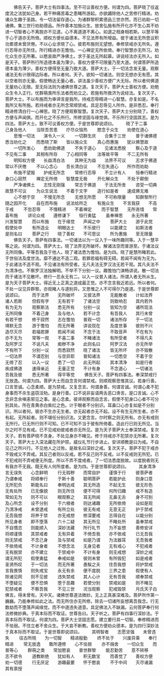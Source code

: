 <!-- { "loadSidebar": true } -->
　　佛告天子。菩萨大士有四事法。至不可议善权方便。何谓为四。菩萨晓了往返度流之法犹如己身。若干种痛苦毒之患睹所游起。亦欲蠲除他人之苦修行精进。劝诸众生趣于圣路。令一切法留存道心。为诸群黎积累德品三世亦然。而已劝助一切诸佛。集三世行劝助德品。所作善本加施众生。放舍弘施有所开化亦不生心其不劝进一切智者心不离脱亦不见道。心不离道道不离心。如道之相身相若斯。以慧平等于心于道亦无所倚。顺权方便长益德本。不见法界有所增益。彼于诸法无所思议积功累德未曾厌倦。不以心业求晓了心。彼若布施则无望想。奉修禁戒亦无所失。遵行忍辱亦无所住。所行精进亦无憺怕。一心禅定无所依倚。奉行智慧亦无所习。劝化众生亦无所著。以愍哀故严净佛土。求于圣达无所起慕。讲说经法亦无所入。如是天子。菩萨所行所造德本虽为薄少。善权方便不可限量乃至大道。何谓菩萨所造德本虽为薄少。善权方便得至无量乃致大道。菩萨大士。于一切法念发无量。观察诸法无有计限得边际者。所以者何。天子。欲知一切诸法。则空无想亦无有愿。其以空者则亦无量。假使畅达无量心者。讲法虽少善权方便广大无际。所以者何佛道无量劝心无限。至无际法则为诸佛世尊之道。复次天子。菩萨大士善权方便。劝勉众生令入正行。忧群萌类所乐法者而劝立之。若施有所救济为说经法。复次天子。菩萨大士。不以布施而为审谛言是我所。持戒忍辱精进一心智慧。亦复如是。不名我所又有所施。若持戒者亦无所念常顺禁戒。具足忍辱见人所作。是非悉忍。奉行精进修清白行一心禅思。晓了方便观察智慧。复次天子。菩萨大士分别晓了。善权方便与声闻俱。而开化之不乐所行。所修坚固与缘觉俱。不乐所行坚固其志。是为四法。菩萨大士。致不可议善权方便。于是世尊即说颂曰。
　　晓了于二事　　己身及他人
　　当除吾苦患　　疗尽众恼热
　　愍念于众生　　劝使在道心
　　思惟一切法　　演令入一义
　　一切群生庆　　合集于三世
　　普于诸佛德　　悉当劝化之
　　而悉晓了斯　　皆以施众生
　　真心而惠施　　犹以佛慧故
　　一切所发心　　悉劝助佛道
　　不失于道心　　见诸法悉脱
　　察心及于道　　不见有二事
　　其相有所存　　了心相同等
　　法等故平等　　不二无所有
　　明知权方便　　长益清白法
　　其种无为益　　法界不可议
　　志求于佛道　　常以不厌倦
　　不以心念心　　吾长清白议
　　不忘失道心　　所作而劝助
　　布施不望报　　护戒无所念
　　常修行忍辱　　不立计有人
　　恒奉行精进　　身口心寂然
　　禅定无所倚　　智慧度无极
　　开化解众生　　不处于颠倒
　　严净诸佛土　　志性无刚强
　　常志于佛道　　于法无所舍
　　咨受一切典　　故慧不可议
　　为众生说法　　不着于文字
　　造行如是者　　速成佛无难
　　心不想于空　　不慢无所念
　　无想无所愿　　不可称限量
　　知群黎所行　　随之因开化
　　自在而布施　　说法给所乏
　　有施众生　　不言我获　　不高于戒
　　不忽忍辱　　不慢精进　　不着禅定
　　而于智慧　　无所吝惜　　常喜布施
　　讲论众戒　　遵修谦下　　恒行勇猛
　　虽奉禅思　　永无所著　　兴发智慧
　　而以布施　　在于缘觉　　声闻之中
　　菩萨大士　　游于此党　　假使处中
　　有所造业　　明眼达士　　不乐彼行
　　以能建立　　如斯法者　　是则名曰
　　菩萨之行　　晓了善权　　不可思议
　　所为惠施　　至无限量
　　佛告天子。菩萨有四事法。一切诸法以为一议入于一味所趣同等。入于一慧平等之说。何谓为四。菩萨大士。晓了法界无所破坏。解诸法空而普游至。于诸法议无所同像。平等吾我及于他人。晓了诸法悉为憺怕。是为四。晓了是慧所睹若此。于世俗法及度世法。靡不通达不造二观。若罪若福有碍无碍。若闻不闻有为无为。于此诸法不造不观。不见诸法有所受者。无凡夫法无罗汉法无若干观。其凡夫法不为清净也。不察罗汉法独解明。不举不下分别一议。趣憺怕门演畅讲说。散一切法而于诸法不见散坏。修行一忍永无有二。以入一议普入诸法。所谓入者无所从生。是为天子菩萨大士。得近无上正真之道成最正觉。亦不念言我近若远。所以者何。不处一议见异群黎。亦观睹人与道别异。又思惟之人不可得尔乃是道。于是世尊即说颂曰。
　　而于法界　　无所破坏　　又彼法界
　　无能散者　　计如法界　　诸人若斯
　　但假有字　　无有若干　　了诸法空
　　则致响忍　　其内若外　　有为无为
　　观察斯法　　悉无所有　　分别一议
　　皆知为空　　诸所现法　　无所同像
　　不着己身　　及与他人　　若不计念
　　有吾我人　　其行未曾　　有若干想
　　修于寂然　　志在憺怕　　普观一切
　　诸法所存　　于一切法　　靖默无念
　　游于憺怕　　而无所著　　讲说现在
　　及度世事　　彼则不兴　　造尽灭尽
　　若福若罪　　若闻不闻　　不念于法
　　不取音声　　不在有为　　亦不无为
　　常等一观　　不喜二事　　不睹诸法
　　有所受者　　不得凡夫　　及阿罗汉
　　不说凡夫　　痴秽不净　　此则名曰
　　阿罗汉法　　亦无所举　　不有所下
　　分别一议　　而悉寂然　　晓了诸法
　　皆无所坏　　亦不毁散　　一切法界
　　不谓忍别　　与空异耶　　普知诸法
　　一切悉空　　不着于空　　无倚了忍
　　以入一议　　悉了一切　　此无所起
　　其本清净　　如是行者　　疾成佛道
　　速得亲近　　无量正觉　　不计有身
　　不念道心　　一切诸法　　吾我及彼
　　悉无所著　　得平等觉
　　佛告天子。菩萨有四事法。奉深禁戒行无放逸。何谓为四。菩萨大士而自念言何谓禁戒。则顺观察思惟其议。若身行善。口言至诚。心念柔顺。是为禁戒。又复念言。何谓身善。何谓言诚。何谓心柔不犯身事而不杀生盗窃淫劮。是身行善。口不说非妄语两舌恶口谗言。是口言诚。心不念非念余嗔恚邪见之事。是心念柔。彼谛观察而自念言。假使不犯身口心者不可分别其处。所在青黄赤白紫红之色。计于眼者不分别识。耳鼻口心亦复如是不分别识。所以者何。彼亦不生亦无生者。亦无起者亦无不起。设不有生无所生者。亦不有起。无所起者。则不堪任分别识法。又更念言。尔时察之则无所有。亦无有戒则无所行。已无所行则不可知。已不可知不当于彼有所倚着。造此行已则无所见。当尔之时不见有戒。已不见戒劝彼戒者亦无所见。是为天子菩萨大士奉深禁戒。复次天子。若有菩萨晓不贪身。不处见身亦不睹见。修于持戒亦不犯禁亦无所著。复次天子。菩萨大士入深法藏在所护禁。威仪礼节行步进止。安详顺教是曰为戒。不自见己之所兴行。不见他人之过咎。是故名曰深妙之戒。复次天子。菩萨不犯于戒亦不毁戒又不弄戒。其反己者则以反戒。若不反己则不反戒。以不反戒则无所犯。已不犯戒则不弄戒便无所度。所以不弄不度戒者。了一切法悉度脱故。以度脱者则无有我亦不无我。既无有人何所度者。是为四。于是世尊即说颂曰。
　　其身清净　　言无误失　　心念鲜明
　　行无瑕秽　　而常自护　　谨慎于行
　　彼菩萨者　　乃谓奉戒　　将顺奉行
　　于斯十善　　聪明菩萨　　若能护此
　　则身口意　　无所犯负　　斯能名曰
　　奉明达戒　　其无所造　　不起无生
　　彼无形色　　无有处所　　已无像貌
　　则无所住　　便不可得　　何所归趣
　　戒不有造　　常如无为　　则不可以
　　眼观察之　　耳无所闻　　无鼻无舌
　　身不可别　　及心所念　　设不分别
　　于六根者　　则达诸趣　　无所依倚
　　设如是观　　乃清净戒　　未曾逮戒
　　有所立处　　彼无有戒　　无意无正
　　护于禁戒　　无吾我想　　将养于禁
　　亦无戒想　　修深要戒　　志得自在
　　以能分别　　所见身者　　即不堕落
　　六十二疑　　其无所见　　不睹处所
　　虽奉禁戒　　不自憍恣　　则能顺入
　　深妙法藏　　所行礼节　　为不妄想
　　善修安详　　将顺谨慎　　其禁戒者
　　无有异着　　不倚吾我　　亦不依戒
　　已无吾我　　则无禁戒　　不念己身
　　及与禁戒　　如是乃谓　　为法器耳
　　无吾我者　　不依倚戒　　不计身者
　　不想念法　　无身见者　　无有戒心
　　不犯戒者　　无有脱禁　　亦不建立
　　于禁戒中　　不计有身　　则无戒想
　　深妙之戒　　谓无所犯　　假使勇猛
　　奉戒如是　　彼则未曾　　有所毁犯
　　如是戒者　　圣贤所叹　　于一切法
　　而无所著　　愚騃之夫　　住吾我想
　　将护禁戒　　言我畏慎　　则失戒宝
　　永无有余　　便不度脱　　三界之患
　　假使有人　　除诸见网　　则不见彼
　　违失禁戒　　其人心计　　无有吾我
　　顺奉禁戒　　不堕疑见　　便不恐惧
　　堕于恶趣　　若使分别　　禁戒如是
　　则不睹见　　犯禁戒者　　不察吾我
　　不见三世　　况当观察　　犯戒毁禁
　　月氏天子白佛言。得未曾有。天中天。诸佛世尊道法微妙。无上正真甚深难及。菩萨所作第一巍巍。乃能奉修如此之法。而无所住亦无所修。除去一切诸所妄想离吾我念。行无数劫而不堕落声闻缘觉。而不中道违失道意。具足佛法入不缺漏。云何菩萨奉行何法修微妙典。于真本际而不取证。世尊告曰。天子听之。菩萨有四事行深妙法。于真本际而不取证。何谓为四。菩萨大士坚固志愿。建立要行具一切智。奉修精进而不怯弱。不住立者不舍众生。于大哀不断教。善权方便劝众德本。是为四行深妙法于真本际而不取证。于是世尊即说颂曰。
　　其明智者　　志愿坚强　　未曾违失
　　往古所晓　　为一切智　　精进殷勤
　　终不处于　　兴废异乘　　奉行精进
　　常无放逸　　敢所遵修　　心不怯弱
　　亦不捐舍　　一切众生　　而普等心
　　群萌之类　　常加愍哀　　普世群黎
　　能忍勤苦　　意不转移　　志不欲令
　　道教断绝　　犹如有人　　积无数宝
　　而善觉了　　善权方便　　劝一切德
　　行无厌足　　游趣最要　　怀于愍哀
　　不于中间　　灭尽诸漏　　其有禀授
